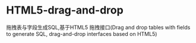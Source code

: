 # HTML5-drag-and-drop
拖拽表与字段生成SQL,基于HTML5 拖拽接口(Drag and drop tables with fields to generate SQL, drag-and-drop interfaces based on HTML5)

